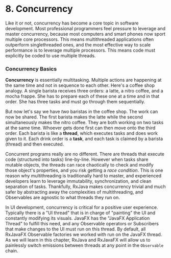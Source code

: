 # 8. Concurrency

Like it or not, concurrency has become a core topic in software development. Most professional programmers feel pressure to leverage and master concurrency, because most computers and smart phones now sport multiple core processors.  This means multithreaded applications often outperform singlethreaded ones, and the most effective way to scale performance is to leverage multiple processors. This means code must explicitly be coded to use multiple threads.

### Concurrency Basics

**Concurrency** is essentially multitasking. Multiple actions are happening at the same time and not in sequence to each other. Here's a coffee shop analogy. A single barista receives three orders: a latte, a nitro coffee, and a mocha frappe. She has to prepare each of these one at a time and in that order. She has three tasks and must go through them sequentially.

But now let's say we have *two* baristas in the coffee shop. The work can now be shared. The first barista makes the latte while the second simultaneously makes the nitro coffee. They are both working on two tasks at the same time. Whoever gets done first can then move onto the third order. Each barista is like a **thread**, which executes tasks and does work given to it. Each drink order is a **task**, and each task is claimed by a barista (thread) and then executed.

Concurrent programs really are no different. There are threads that execute code (structured into tasks) line-by-line. However when tasks share mutable objects, the threads can race chaotically to check and modify those object's properties, and you risk getting a *race condition*. This is one reason why multithreading is traditionally hard to master, and experienced developers learn to leverage immutability, synchronization, and clean separation of tasks. Thankfully, RxJava makes concurrency trivial and much safer by abstracting away the complexities of multithreading, and Observables are agnostic to what threads they run on.

In UI development, concurrency is critical for a positive user experience. Typically there is a "UI thread" that is in charge of "painting" the UI and constantly modifying its visuals. JavaFX has the "JavaFX Application Thread" to fulfill this need, and any Observable operators or Subscribers that make changes to the UI must run on this thread. By default, all RxJavaFX Observable factories we worked with run on the JavaFX thread. As we will learn in this chapter, RxJava and RxJavaFX will allow us to painlessly switch emissions between threads at any point in the `Observable` chain.
